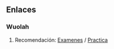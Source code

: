 ## Enlaces
### Wuolah
   1. Recomendación: [Examenes](https://wuolah.com/apuntes/tecnologia-y-organizacion-de-los-computadores/examenes-toc-resueltos-examentoc-pdf-2841325)
    /
    [Practica](https://wuolah.com/apuntes/tecnologia-y-organizacion-de-computadores/practicas-resueltas-todas-practica6solucion-pdf-6428280?utm_source=wuolah&utm_medium=referral&utm_campaign=file-openfile)